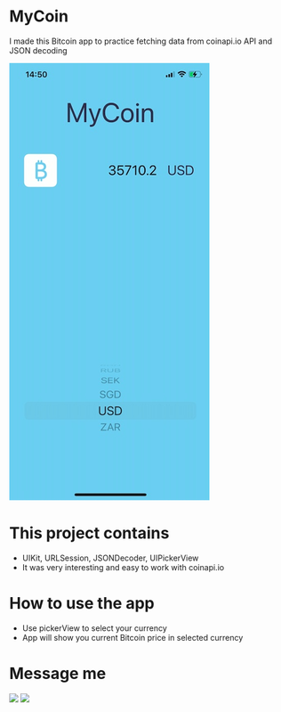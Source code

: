 # MyCoin
I made this Bitcoin app to practice fetching data from coinapi.io API and JSON decoding

![MyCoin](https://raw.githubusercontent.com/NickSagan/MyCoin/main/1212.jpg?raw=true)

# This project contains

* UIKit, URLSession, JSONDecoder, UIPickerView
* It was very interesting and easy to work with coinapi.io

# How to use the app

* Use pickerView to select your currency
* App will show you current Bitcoin price in selected currency

# Message me
[![](https://upload.wikimedia.org/wikipedia/commons/thumb/8/82/Telegram_logo.svg/64px-Telegram_logo.svg.png)](https://t.me/NickSagan)
[![](https://upload.wikimedia.org/wikipedia/commons/thumb/c/ca/LinkedIn_logo_initials.png/64px-LinkedIn_logo_initials.png)](https://www.linkedin.com/in/nicksagan/)
